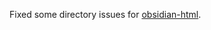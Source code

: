Fixed some directory issues for [obsidian-html](http://tylerlh.github.com/github-latest-commits-widget/?username=USERNAME&repo=REPO).